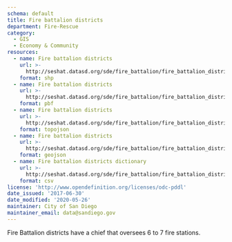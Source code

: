 ```yaml
---
schema: default
title: Fire battalion districts
department: Fire-Rescue
category:
  - GIS
  - Economy & Community
resources:
  - name: Fire battalion districts
    url: >-
      http://seshat.datasd.org/sde/fire_battalion/fire_battalion_districts_datasd.zip
    format: shp
  - name: Fire battalion districts
    url: >-
      http://seshat.datasd.org/sde/fire_battalion/fire_battalion_districts_datasd.pbf
    format: pbf
  - name: Fire battalion districts
    url: >-
      http://seshat.datasd.org/sde/fire_battalion/fire_battalion_districts_datasd.topojson
    format: topojson
  - name: Fire battalion districts
    url: >-
      http://seshat.datasd.org/sde/fire_battalion/fire_battalion_districts_datasd.geojson
    format: geojson
  - name: Fire battalion districts dictionary
    url: >-
      http://seshat.datasd.org/sde/fire_battalion/fire_battalion_districts_dictionary_datasd.csv
    format: csv
license: 'http://www.opendefinition.org/licenses/odc-pddl'
date_issued: '2017-06-30'
date_modified: '2020-05-26'
maintainer: City of San Diego
maintainer_email: data@sandiego.gov
---
```

Fire Battalion districts have a chief that oversees 6 to 7 fire stations.
<!--more-->
